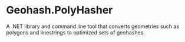 # Geohash.PolyHasher
A .NET library and command line tool that converts geometries such as polygons and linestrings to optimized sets of geohashes.
